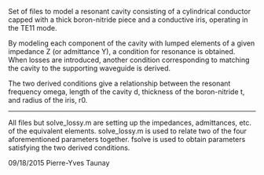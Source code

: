 Set of files to model a resonant cavity consisting of a cylindrical conductor capped with a thick boron-nitride piece and a conductive iris, operating in the TE11 mode.

By modeling each component of the cavity with lumped elements of a given impedance Z (or admittance Y), a condition for resonance is obtained. 
When losses are introduced, another condition corresponding to matching the cavity to the supporting waveguide is derived. 

The two derived conditions give a relationship between the resonant frequency omega, length of the cavity d, thickness of the boron-nitride t, and radius of the iris, r0.  

---
All files but solve_lossy.m are setting up the impedances, admittances, etc. of the equivalent elements. solve_lossy.m is used to relate two of the four aforementioned parameters together. fsolve is used to obtain parameters satisfying the two derived conditions.  

09/18/2015
Pierre-Yves Taunay
